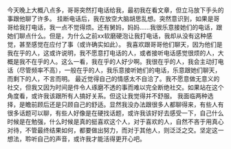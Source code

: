 今天晚上大概八点多，哥哥突然打电话给我，最初我在看文章，但立马放下手头的事跟他聊了许多。
挂断电话后，我在放空大脑胡思乱想。突然意识到，如果是哥哥给我打电话，我一点不觉得烦。还有舅妈，妈妈……我很乐意接她们的电话，跟她们聊点什么。但是，为什么之前xx软磨硬泡让我打电话，我却从没有这种感觉，甚至感觉在应付了事（或许确实如此）。
我喜欢跟哥哥他们聊天，因为他们是我在乎的人，这或许说明，我不愿意打电话的人，或者接听电话感觉很烦的人，大概是我不在乎的人。这么一看，我在乎的人好少啊。我很在乎的人，我会主动打电话（尽管频率不高），一般在乎的人，我乐意接听她们的电话，乐意跟她们聊天，而剩下的人，不言而明。
最近觉得自己的情感太不自洽了。我不愿意做无意义的社交，但我又因为时间是件令人琢磨不透的事而难以完全断绝社交。如果站在这个角度看，或许我该跟所有人搞好关系。但这让我觉得并不舒服。
我面临两种选择，是瞻前顾后还是只顾自己的舒适。显然我没办法跟很多人都聊得来，有些人有很多话题可以聊，有些人好像是在硬找话题，或许我该好好去感受一下，自己什么时候是在勉强，什么时候是真的挺喜欢这个人，对于喜欢的人，自然不吝于用真心对待，不管最终结果如何，都要做出努力，而对于其他人，则泛泛之交。坚定这一想法，聆听自己的声音，或许我才能活得更开心吧。